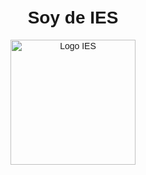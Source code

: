 <!DOCTYPE html>
<html lang="es">
<head>
    <meta charset="UTF-8" />
    <meta name="viewport" content="width=device-width, initial-scale=1" />
    <title>Soy de IES</title>
</head>
<body style="text-align:center; font-family: Arial, sans-serif; margin-top: 50px;">
    <h1>Soy de IES</h1>
    <a href="https://www.ies21.edu.ar/" target="_blank" rel="noopener noreferrer">
        <img src="https://www.ies21.edu.ar/img/logos_nuevos/LOGO_IES.png" alt="Logo IES" style="width:200px;"/>
    </a>
</body>
</html>

